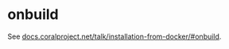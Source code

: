 # onbuild

See [docs.coralproject.net/talk/installation-from-docker/#onbuild](https://docs.coralproject.net/talk/installation-from-docker/#onbuild).
